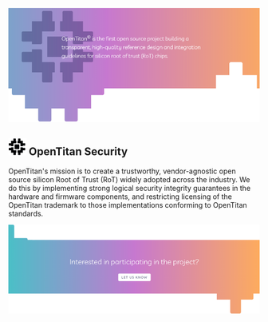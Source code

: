 ![Header image](../images/banner.png)
## ![OpenTitan logo](../images/otlogo.png) OpenTitan Security

OpenTitan's mission is to create a trustworthy, vendor-agnostic open source silicon Root of Trust (RoT) widely adopted across the industry. 
We do this by implementing strong logical security integrity guarantees in the hardware and firmware components, and restricting licensing of the OpenTitan trademark to those implementations conforming to OpenTitan standards.

[![Footer image](../images/interested.png)](mailto:get-involved@opentitan.org)